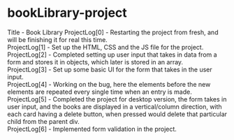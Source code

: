 # bookLibrary-project
Title - Book Library
ProjectLog[0] - Restarting the project from fresh, and will be finishing it for real this time. </br>
ProjectLog[1] - Set up the HTML, CSS and the JS file for the project. </br>
ProjectLog[2] - Completed setting up user input that takes in data from a form and stores it in objects, which later is stored in an array. </br>
ProjectLog[3] - Set up some basic UI for the form that takes in the user input. </br>
ProjectLog[4] - Working on the bug, here the elements before the new elements are repeated every single time when an entry is made. </br>
ProjectLog[5] - Completed the project for desktop version, the form takes in user input, and the books are displayed in a vertical/column direction, with each card having a delete button, when pressed would delete that particular child from the parent div. </br>
ProjectLog[6] - Implemented form validation in the project. </br>